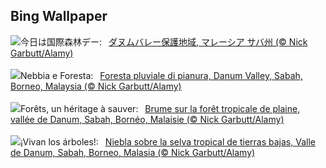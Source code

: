 ## Bing Wallpaper
![](https://www.bing.com/th?id=OHR.DanumValley_JA-JP9471621232_UHD.jpg&w=1000)今日は国際森林デー:&nbsp;&ensp;[ダヌムバレー保護地域, マレーシア サバ州 (© Nick Garbutt/Alamy)](https://www.bing.com/th?id=OHR.DanumValley_JA-JP9471621232_UHD.jpg)
<br><br/>
![](https://www.bing.com/th?id=OHR.DanumValley_IT-IT2622437428_UHD.jpg&w=1000)Nebbia e Foresta:&nbsp;&ensp;[Foresta pluviale di pianura, Danum Valley, Sabah, Borneo, Malaysia (© Nick Garbutt/Alamy)](https://www.bing.com/th?id=OHR.DanumValley_IT-IT2622437428_UHD.jpg)
<br><br/>
![](https://www.bing.com/th?id=OHR.DanumValley_FR-FR1144734329_UHD.jpg&w=1000)Forêts, un héritage à sauver:&nbsp;&ensp;[Brume sur la forêt tropicale de plaine, vallée de Danum, Sabah, Bornéo, Malaisie (© Nick Garbutt/Alamy)](https://www.bing.com/th?id=OHR.DanumValley_FR-FR1144734329_UHD.jpg)
<br><br/>
![](https://www.bing.com/th?id=OHR.DanumValley_ES-ES9645883299_UHD.jpg&w=1000)¡Vivan los árboles!:&nbsp;&ensp;[Niebla sobre la selva tropical de tierras bajas, Valle de Danum, Sabah, Borneo, Malasia (© Nick Garbutt/Alamy)](https://www.bing.com/th?id=OHR.DanumValley_ES-ES9645883299_UHD.jpg)
<br><br/>
